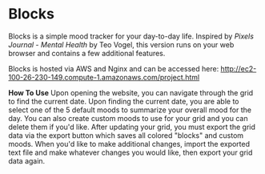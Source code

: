 # Blocks
Blocks is a simple mood tracker for your day-to-day life. Inspired by _Pixels Journal - Mental Health_ by Teo Vogel, this version runs on your web browser and contains a few additional features. 

Blocks is hosted via AWS and Nginx and can be accessed here: http://ec2-100-26-230-149.compute-1.amazonaws.com/project.html

**How To Use**
Upon opening the website, you can navigate through the grid to find the current date. Upon finding the current date, you are able to select one of the 5 default moods to summarize your overall mood for the day. You can also create custom moods to use for your grid and you can delete them if you'd like. After updating your grid, you must export the grid data via the export button which saves all colored "blocks" and custom moods. When you'd like to make additional changes, import the exported text file and make whatever changes you would like, then export your grid data again.
